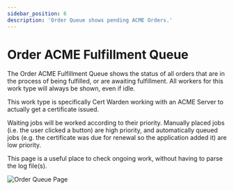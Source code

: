 ```yaml
---
sidebar_position: 6
description: 'Order Queue shows pending ACME Orders.'
---
```


# Order ACME Fulfillment Queue

The Order ACME Fulfillment Queue shows the status of all orders that are 
in the process of being fulfilled, or are awaiting fulfillment. All 
workers for this work type will always be shown, even if idle.

This work type is specifically Cert Warden working with an ACME Server to actually
get a certificate issued.

Waiting jobs will be worked according to their priority. Manually placed 
jobs (i.e. the user clicked a button) are high priority, and automatically 
queued jobs (e.g. the certificate was due for renewal so the application 
added it) are low priority.

This page is a useful place to check ongoing work, without having to
parse the log file(s).

![Order Queue Page](/img/screenshots/order_queue.png)
